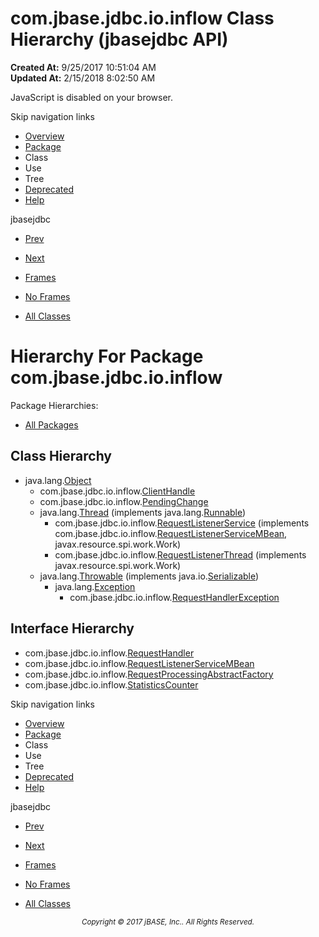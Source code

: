 # com.jbase.jdbc.io.inflow Class Hierarchy (jbasejdbc   API)

**Created At:** 9/25/2017 10:51:04 AM  
**Updated At:** 2/15/2018 8:02:50 AM  

<script type="text/javascript"><!--
    try {
        if (location.href.indexOf('is-external=true') == -1) {
            parent.document.title="com.jbase.jdbc.io.inflow Class Hierarchy (jbasejdbc   API)";
        }
    }
    catch(err) {
    }
//--></script><noscript><div>JavaScript is disabled on your browser.</div></noscript><!-- ========= START OF TOP NAVBAR ======= -->
<!--   -->
Skip navigation links
<!--   -->
- [Overview](../../../../../overview-summary.html)
- [Package](/39238-inflow/com_jbase_jdbc_io_inflow_package-summary)
- Class
- Use
- Tree
- [Deprecated](../../../../../deprecated-list.html)
- [Help](../../../../../help-doc.html)


jbasejdbc <br>

- [Prev](/39236-exception/com_jbase_jdbc_io_exception_package-tree)
- [Next](/39240-protocol/com_jbase_jdbc_protocol_package-tree)


- [Frames](../../../../../index.html?com/jbase/jdbc/io/inflow//39238-inflow/com_jbase_jdbc_io_inflow_package-tree)
- [No Frames](/39238-inflow/com_jbase_jdbc_io_inflow_package-tree)


- [All Classes](../../../../../allclasses-noframe.html)


<script type="text/javascript"><!--
  allClassesLink = document.getElementById("allclasses_navbar_top");
  if(window==top) {
    allClassesLink.style.display = "block";
  }
  else {
    allClassesLink.style.display = "none";
  }
  //--></script>
<!--   -->
<!-- ========= END OF TOP NAVBAR ========= -->
# Hierarchy For Package com.jbase.jdbc.io.inflow
Package Hierarchies:
- [All Packages](../../../../../overview-tree.html)

## Class Hierarchy

- java.lang.[Object](http://java.sun.com/j2se/1.5.0/docs/api/java/lang/Object.html?is-external=true "class or interface in java.lang")
    - com.jbase.jdbc.io.inflow.[ClientHandle](/39238-inflow/com_jbase_jdbc_io_inflow_ClientHandle "class in com.jbase.jdbc.io.inflow")
    - com.jbase.jdbc.io.inflow.[PendingChange](/39238-inflow/com_jbase_jdbc_io_inflow_PendingChange "class in com.jbase.jdbc.io.inflow")
    - java.lang.[Thread](http://java.sun.com/j2se/1.5.0/docs/api/java/lang/Thread.html?is-external=true "class or interface in java.lang") (implements java.lang.[Runnable](http://java.sun.com/j2se/1.5.0/docs/api/java/lang/Runnable.html?is-external=true "class or interface in java.lang"))
        - com.jbase.jdbc.io.inflow.[RequestListenerService](/39238-inflow/com_jbase_jdbc_io_inflow_RequestListenerService "class in com.jbase.jdbc.io.inflow") (implements com.jbase.jdbc.io.inflow.[RequestListenerServiceMBean](/39238-inflow/com_jbase_jdbc_io_inflow_RequestListenerServiceMBean "interface in com.jbase.jdbc.io.inflow"), javax.resource.spi.work.Work)
        - com.jbase.jdbc.io.inflow.[RequestListenerThread](/39238-inflow/com_jbase_jdbc_io_inflow_requestlistenerthread "class in com.jbase.jdbc.io.inflow") (implements javax.resource.spi.work.Work)
    - java.lang.[Throwable](http://java.sun.com/j2se/1.5.0/docs/api/java/lang/Throwable.html?is-external=true "class or interface in java.lang") (implements java.io.[Serializable](http://java.sun.com/j2se/1.5.0/docs/api/java/io/Serializable.html?is-external=true "class or interface in java.io"))
        - java.lang.[Exception](http://java.sun.com/j2se/1.5.0/docs/api/java/lang/Exception.html?is-external=true "class or interface in java.lang")
            - com.jbase.jdbc.io.inflow.[RequestHandlerException](/39238-inflow/com_jbase_jdbc_io_inflow_RequestHandlerException "class in com.jbase.jdbc.io.inflow")


## Interface Hierarchy

- com.jbase.jdbc.io.inflow.[RequestHandler](/39238-inflow/com_jbase_jdbc_io_inflow_RequestHandler "interface in com.jbase.jdbc.io.inflow")
- com.jbase.jdbc.io.inflow.[RequestListenerServiceMBean](/39238-inflow/com_jbase_jdbc_io_inflow_RequestListenerServiceMBean "interface in com.jbase.jdbc.io.inflow")
- com.jbase.jdbc.io.inflow.[RequestProcessingAbstractFactory](/39238-inflow/com_jbase_jdbc_io_inflow_requestprocessingabstractfactory "interface in com.jbase.jdbc.io.inflow")
- com.jbase.jdbc.io.inflow.[StatisticsCounter](/39238-inflow/com_jbase_jdbc_io_inflow_statisticscounter "interface in com.jbase.jdbc.io.inflow")
<!-- ======= START OF BOTTOM NAVBAR ====== -->
<!--   -->
Skip navigation links
<!--   -->
- [Overview](../../../../../overview-summary.html)
- [Package](/39238-inflow/com_jbase_jdbc_io_inflow_package-summary)
- Class
- Use
- Tree
- [Deprecated](../../../../../deprecated-list.html)
- [Help](../../../../../help-doc.html)


jbasejdbc <br>

- [Prev](/39236-exception/com_jbase_jdbc_io_exception_package-tree)
- [Next](/39240-protocol/com_jbase_jdbc_protocol_package-tree)


- [Frames](../../../../../index.html?com/jbase/jdbc/io/inflow//39238-inflow/com_jbase_jdbc_io_inflow_package-tree)
- [No Frames](/39238-inflow/com_jbase_jdbc_io_inflow_package-tree)


- [All Classes](../../../../../allclasses-noframe.html)


<script type="text/javascript"><!--
  allClassesLink = document.getElementById("allclasses_navbar_bottom");
  if(window==top) {
    allClassesLink.style.display = "block";
  }
  else {
    allClassesLink.style.display = "none";
  }
  //--></script>
<!--   -->
<!-- ======== END OF BOTTOM NAVBAR ======= -->
<small>			<center>			<i>Copyright © 2017 jBASE, Inc.. All Rights Reserved.</i>		</center></small>
